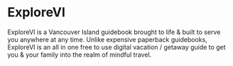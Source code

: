 # ExploreVI
ExploreVI is a Vancouver Island guidebook brought to life &amp; built to serve you anywhere at any time. Unlike expensive paperback guidebooks, ExploreVI is an all in one free to use digital vacation / getaway guide to get you &amp; your family into the realm of mindful travel.
